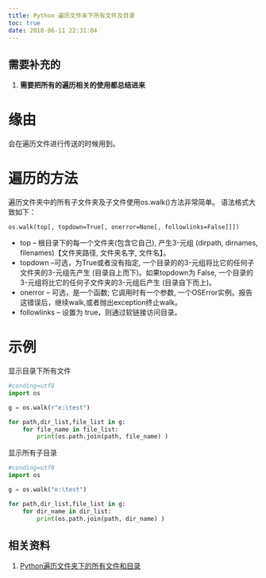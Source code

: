 ```yaml
---
title: Python 遍历文件夹下所有文件及目录
toc: true
date: 2018-06-11 22:31:04
---
```

## 需要补充的

  1. **需要把所有的遍历相关的使用都总结进来**

# 缘由
会在遍历文件进行传送的时候用到。

# 遍历的方法
遍历文件夹中的所有子文件夹及子文件使用os.walk()方法非常简单。 
语法格式大致如下：

```
os.walk(top[, topdown=True[, onerror=None[, followlinks=False]]])
```

 - top – 根目录下的每一个文件夹(包含它自己), 产生3-元组 (dirpath, dirnames, 
  filenames)【文件夹路径, 文件夹名字, 文件名】。
 - topdown –可选，为True或者没有指定, 一个目录的的3-元组将比它的任何子文件夹的3-元组先产生 
  (目录自上而下)。如果topdown为 False, 一个目录的3-元组将比它的任何子文件夹的3-元组后产生 (目录自下而上)。
 - onerror – 可选，是一个函数; 它调用时有一个参数, 一个OSError实例。报告这错误后，继续walk,或者抛出exception终止walk。
 - followlinks – 设置为 true，则通过软链接访问目录。


# 示例
显示目录下所有文件
```python
#conding=utf8  
import os 

g = os.walk(r"e:\test")  

for path,dir_list,file_list in g:  
    for file_name in file_list:  
        print(os.path.join(path, file_name) )
```
显示所有子目录
```python
#conding=utf8  
import os 

g = os.walk("e:\test")  

for path,dir_list,file_list in g:  
    for dir_name in dir_list:
        print(os.path.join(path, dir_name) )
```

## 相关资料
  1. [Python遍历文件夹下的所有文件和目录](https://blog.csdn.net/mighty13/article/details/77995857)